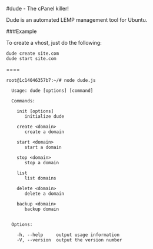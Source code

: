 #dude - The cPanel killer! 

Dude is an automated LEMP management tool for Ubuntu.


###Example

To create a vhost, just do the following:
```
dude create site.com
dude start site.com
```


====

```
root@1c14046357b7:~/# node dude.js

  Usage: dude [options] [command]

  Commands:

    init [options]
       initialize dude

    create <domain>
       create a domain

    start <domain>
       start a domain

    stop <domain>
       stop a domain

    list
       list domains

    delete <domain>
       delete a domain

    backup <domain>
       backup domain


  Options:

    -h, --help     output usage information
    -V, --version  output the version number
    
```
